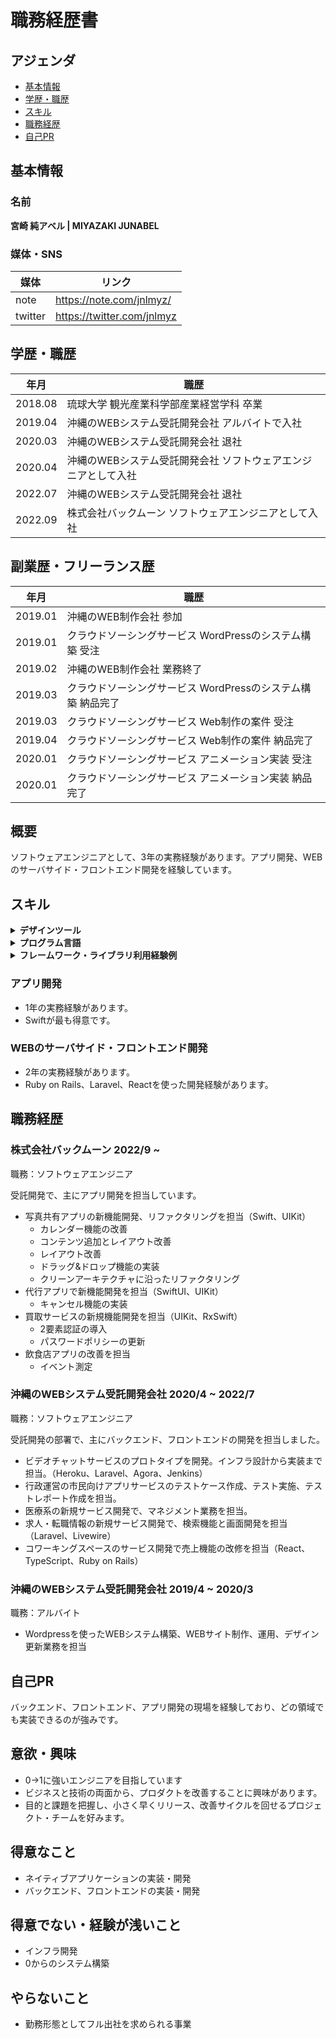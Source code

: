 # 職務経歴書

## アジェンダ

- [基本情報](#基本情報) 
- [学歴・職歴](#学歴職歴) 
- [スキル](#スキル) 
- [職務経歴](#職務経歴) 
- [自己PR](#自己pr) 

## 基本情報

### 名前

**宮崎 純アベル | MIYAZAKI JUNABEL**

### 媒体・SNS

|媒体|リンク|
|----|----|
|note|https://note.com/jnlmyz/|
|twitter|https://twitter.com/jnlmyz|

## 学歴・職歴

|年月|職歴|
|---|-----|
|2018.08|琉球大学 観光産業科学部産業経営学科 卒業|
|2019.04|沖縄のWEBシステム受託開発会社 アルバイトで入社|
|2020.03|沖縄のWEBシステム受託開発会社 退社|
|2020.04|沖縄のWEBシステム受託開発会社 ソフトウェアエンジニアとして入社|
|2022.07|沖縄のWEBシステム受託開発会社 退社|
|2022.09|株式会社バックムーン ソフトウェアエンジニアとして入社|

## 副業歴・フリーランス歴

|年月|職歴|
|---|-----|
|2019.01|沖縄のWEB制作会社 参加|
|2019.01|クラウドソーシングサービス WordPressのシステム構築 受注|
|2019.02|沖縄のWEB制作会社 業務終了|
|2019.03|クラウドソーシングサービス WordPressのシステム構築 納品完了|
|2019.03|クラウドソーシングサービス Web制作の案件 受注|
|2019.04|クラウドソーシングサービス Web制作の案件 納品完了|
|2020.01|クラウドソーシングサービス アニメーション実装 受注|
|2020.01|クラウドソーシングサービス アニメーション実装 納品完了|

## 概要

ソフトウェアエンジニアとして、3年の実務経験があります。アプリ開発、WEBのサーバサイド・フロントエンド開発を経験しています。

## スキル

<details>
<summary><strong>デザインツール</strong></summary>

- Adobe Photoshop
- Figma

等...
</details>

<details>
<summary><strong>プログラム言語</strong></summary>

|言語|経験年数|レベル|
|---|-----|-----|
|  HTML | 1年 | ある程度使える |
|  CSS  |  1年 | ある程度使える |
|  JavaScript  |  2年 | ある程度使える |
|  TypeScript  |  1年 | ある程度使える |
|  Ruby  |  1年 | ある程度使える |
|  PHP  |  2年 | ある程度使える |
|  Swift  | 1年 | 実務で問題なく使える |

</details>

<details>
<summary><strong>フレームワーク・ライブラリ利用経験例</strong></summary>

|名前|経験年数|レベル|
|---|-----|-----|
|  React.js  |  1年 | 実務で問題なく使える |
|  UIKit  |  1年〜 | 人に教えられる |
|  SwiftUI  |  1年〜 | 実務で問題なく使える |
|  RxSwift  |  1年〜 | 実務で問題なく使える |
|  Combine  |  1年〜 | 実務で問題なく使える |
|  Laravel  |  1年 | ある程度使える |
|  Ruby on Rails  |  1年 | ある程度使える |
|  WordPress  |  1年 | ある程度使える |

等
</details>

### アプリ開発

* 1年の実務経験があります。
* Swiftが最も得意です。

### WEBのサーバサイド・フロントエンド開発

* 2年の実務経験があります。
* Ruby on Rails、Laravel、Reactを使った開発経験があります。

## 職務経歴

### 株式会社バックムーン 2022/9 ~
職務：ソフトウェアエンジニア

受託開発で、主にアプリ開発を担当しています。

* 写真共有アプリの新機能開発、リファクタリングを担当（Swift、UIKit）
  * カレンダー機能の改善
  * コンテンツ追加とレイアウト改善
  * レイアウト改善
  * ドラッグ&ドロップ機能の実装
  * クリーンアーキテクチャに沿ったリファクタリング
* 代行アプリで新機能開発を担当（SwiftUI、UIKit）
  * キャンセル機能の実装
* 買取サービスの新規機能開発を担当（UIKit、RxSwift）
  * 2要素認証の導入
  * パスワードポリシーの更新
* 飲食店アプリの改善を担当
  * イベント測定

### 沖縄のWEBシステム受託開発会社 2020/4 ~ 2022/7
職務：ソフトウェアエンジニア

受託開発の部署で、主にバックエンド、フロントエンドの開発を担当しました。

* ビデオチャットサービスのプロトタイプを開発。インフラ設計から実装まで担当。（Heroku、Laravel、Agora、Jenkins）
* 行政運営の市民向けアプリサービスのテストケース作成、テスト実施、テストレポート作成を担当。
* 医療系の新規サービス開発で、マネジメント業務を担当。
* 求人・転職情報の新規サービス開発で、検索機能と画面開発を担当（Laravel、Livewire）
* コワーキングスペースのサービス開発で売上機能の改修を担当（React、TypeScript、Ruby on Rails）

### 沖縄のWEBシステム受託開発会社 2019/4 ~ 2020/3
職務：アルバイト

* Wordpressを使ったWEBシステム構築、WEBサイト制作、運用、デザイン更新業務を担当

## 自己PR

バックエンド、フロントエンド、アプリ開発の現場を経験しており、どの領域でも実装できるのが強みです。

## 意欲・興味

- 0->1に強いエンジニアを目指しています
- ビジネスと技術の両面から、プロダクトを改善することに興味があります。
- 目的と課題を把握し、小さく早くリリース、改善サイクルを回せるプロジェクト・チームを好みます。

## 得意なこと

- ネイティブアプリケーションの実装・開発
- バックエンド、フロントエンドの実装・開発

## 得意でない・経験が浅いこと

- インフラ開発
- 0からのシステム構築

## やらないこと

- 勤務形態としてフル出社を求められる事業
